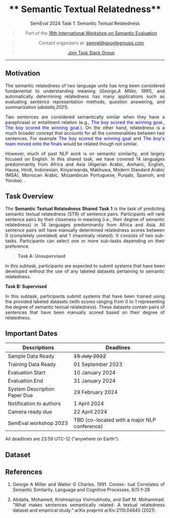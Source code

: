 
<center>

#   ** Semantic Textual Relatedness** 
SemEval 2024 Task 1: Semantic Textual Relatedness 

> Part of the [18th International Workshop on Semantic Evaluation](https://semeval.github.io/SemEval2024/tasks.html)

<!-- 
<center> -->
> Contact organizers at: [semrel@googlegroups.com](mailto:https://groups.google.com/d/forum/semrel-semeval-organisers)
<!-- 
<center> -->

> [Join Task Slack Group](https://join.slack.com/t/slack-1ga9972/shared_invite/zt-1z8um0fdi-ddx5VWCxvw~kcpTkuAXwrQ)


<!-- <center> -->


<!-- >  [Visit CodaLab competition website](https://codalab.lisn.upsaclay.fr/competitions/7320) -->

<!-- <font size=3> <span style="color: blue;"> AfriSenti dataset is available at task's:[GitHub repo](https://github.com/afrisenti-semeval/afrisent-semeval-2023) </span> </font>
 -->

</center>


---
## **Motivation**

The semantic relatedness of two language units has long been considered fundamental to understanding meaning (<cite>George,A Miller, 1991</cite>), and automatically determining relatedness has many applications such as evaluating sentence representation methods, question answering, and summarization (<cite>abdalla,2021</cite>).

Two sentences are considered semantically similar when they have a paraphrasal or entailment relation (e.g., <span style='color: blue;'>The boy scored the winning goal.</span>, <span style='color: blue;'>The boy scored the winning goal.</span>). On the other hand, relatedness is a much broader concept that accounts for all the commonalities between two sentences. For example  <span style='color: blue;'>The boy scored the winning goal </span> and <span style='color: blue;'>The boy's team moved onto the finals </span> would be related though not similar. 

<p>
However, much of past NLP work is on semantic similarity, and largely focused on English. In this shared task, we have covered 14 languages predominantly from Africa and Asia (Algerian Arabic, Amharic, English, Hausa, Hindi, Indonesian, Kinyarwanda, Makhuwa, Modern Standard Arabic (MSA), Morrocan Arabic, Mozambican Portuguese, Punjabi, Spanish, and Yoruba). .</p>

## **Task Overview**
<p>The <strong> Semantic Textual Relatedness Shared Task 1</strong> 
is the task of predicting semantic textual relatedness (STR) of sentence pairs. Participants will rank sentence pairs by their closeness in meaning (i.e., their degree of semantic relatedness) in 14 languages predominantly from Africa and Asia. All sentence pairs will have manually determined relatedness scores between 0 (completely unrelated) and 1 (maximally related). It consists of two sub-tasks. Participants can select one or more sub-tasks depending on their preference.</p>


<blockquote>
<p><strong>Task A: Unsupervised</strong></p>
</blockquote>
<p> In this subtask, participants are expected to submit systems that have been developed without the use of any labeled datasets pertaining to semantic relatedness. </p>

<p><strong>Task B: Supervised</strong></p>
</blockquote>
<p> In this subtask, participants submit systems that have been trained using the provided labeled datasets (with scores ranging from 0 to 1 representing the degree of semantic textual relatedness). These datasets contain pairs of sentences that have been manually scored based on their degree of relatedness.</p>



## **Important Dates**

| Descriptions                 | Deadlines                                    |
| ---------------------------- | -------------------------------------------- |
| Sample Data Ready            | <s>15 July 2022</s>                          |
| Training Data Ready          | 01 September 2023                            |
| Evaluation Start             | 10 January 2024                              |
| Evaluation End               | 31 January 2024                              |
| System Description Paper Due | 29 February 2024                             |
| Notification to authors      | 1 April 2024                                 |
| Camera ready due             | 22 April 2024                                |
| SemEval workshop 2023        | TBD (co-located with a major NLP conference) |

All deadlines are 23:59 UTC-12 ("anywhere on Earth").

## **Dataset**

<!-- ## **Communication**

- Join [Task Mailing List](https://groups.google.com/g/afrisenti-semeval)
- Join [Task Slack Channel](https://join.slack.com/t/afrisenti-semeval/shared_invite/zt-1fds98x1u-L3c~bpBI91IWRD80_Fy23Q) to communicate with the organizers.
- Contact Organizers: [afrisenti-semeval-organizers@googlegroups.com](mailto:afrisenti-semeval-organizers@googlegroups.com) -->


## **References**

1. George A Miller and Walter G Charles. 1991. Contex-
tual Correlates of Semantic Similarity. Language
and Cognitive Processes, 6(1):1–28

2. Abdalla, Mohamed, Krishnapriya Vishnubhotla, and Saif M. Mohammad. "What makes sentences semantically related: A textual relatedness dataset and empirical study." arXiv preprint arXiv:2110.04845 (2021).




<style>
body {
text-align: justify}
</style>

